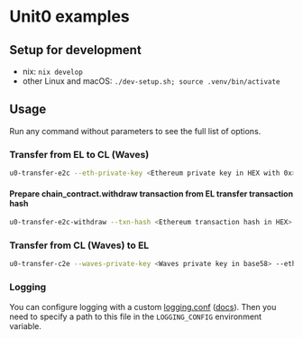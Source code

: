 # Unit0 examples

## Setup for development

- nix: `nix develop`
- other Linux and macOS: `./dev-setup.sh; source .venv/bin/activate`

## Usage

Run any command without parameters to see the full list of options.

### Transfer from EL to CL (Waves)

```bash
u0-transfer-e2c --eth-private-key <Ethereum private key in HEX with 0x> --waves-private-key <Waves private key in base58> | jq .
```

#### Prepare chain_contract.withdraw transaction from EL transfer transaction hash

```bash
u0-transfer-e2c-withdraw --txn-hash <Ethereum transaction hash in HEX> --waves-private-key <Waves private key in base58> 
```

### Transfer from CL (Waves) to EL

```bash
u0-transfer-c2e --waves-private-key <Waves private key in base58> --eth-private-key <Ethereum private key in HEX with 0x>
```

### Logging

You can configure logging with a custom [logging.conf](./units_network/scripts/logging.conf) ([docs](https://docs.python.org/3/library/logging.config.html#logging-config-fileformat)). Then you need to specify a
path to this file in the `LOGGING_CONFIG` environment variable.
